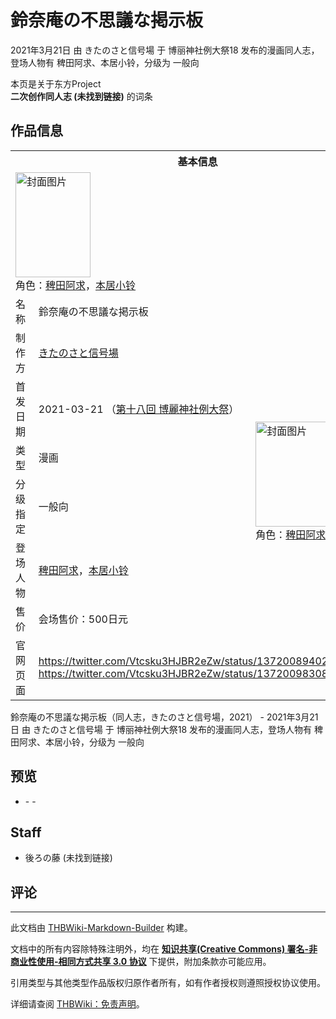 # 鈴奈庵の不思議な掲示板

<!-- source html: G:\repos\THBWiki-Markdown-Builder\THBWikiMarkdown\Temp\main\9\97\ns0%3A%E9%88%B4%E5%A5%88%E5%BA%B5%E3%81%AE%E4%B8%8D%E6%80%9D%E8%AD%B0%E3%81%AA%E6%8E%B2%E7%A4%BA%E6%9D%BF.html -->

2021年3月21日 由 きたのさと信号場 于 博丽神社例大祭18 发布的漫画同人志，登场人物有 稗田阿求、本居小铃，分级为 一般向

本页是关于东方Project  
 **二次创作同人志 (未找到链接)** 的词条
## 作品信息

<table><tbody><tr><th colspan="3">基本信息</th></tr><tr><td class="cover-artwork-mobile" colspan="2"><a href="./文件-鈴奈庵の不思議な掲示板封面.jpg.md" class="image" title="封面图片"><img alt="封面图片" src="https://upload.thwiki.cc/thumb/7/77/%E9%88%B4%E5%A5%88%E5%BA%B5%E3%81%AE%E4%B8%8D%E6%80%9D%E8%AD%B0%E3%81%AA%E6%8E%B2%E7%A4%BA%E6%9D%BF%E5%B0%81%E9%9D%A2.jpg/120px-%E9%88%B4%E5%A5%88%E5%BA%B5%E3%81%AE%E4%B8%8D%E6%80%9D%E8%AD%B0%E3%81%AA%E6%8E%B2%E7%A4%BA%E6%9D%BF%E5%B0%81%E9%9D%A2.jpg" decoding="async" loading="lazy" width="120" height="168" srcset="https://upload.thwiki.cc/thumb/7/77/%E9%88%B4%E5%A5%88%E5%BA%B5%E3%81%AE%E4%B8%8D%E6%80%9D%E8%AD%B0%E3%81%AA%E6%8E%B2%E7%A4%BA%E6%9D%BF%E5%B0%81%E9%9D%A2.jpg/180px-%E9%88%B4%E5%A5%88%E5%BA%B5%E3%81%AE%E4%B8%8D%E6%80%9D%E8%AD%B0%E3%81%AA%E6%8E%B2%E7%A4%BA%E6%9D%BF%E5%B0%81%E9%9D%A2.jpg 1.5x, https://upload.thwiki.cc/thumb/7/77/%E9%88%B4%E5%A5%88%E5%BA%B5%E3%81%AE%E4%B8%8D%E6%80%9D%E8%AD%B0%E3%81%AA%E6%8E%B2%E7%A4%BA%E6%9D%BF%E5%B0%81%E9%9D%A2.jpg/240px-%E9%88%B4%E5%A5%88%E5%BA%B5%E3%81%AE%E4%B8%8D%E6%80%9D%E8%AD%B0%E3%81%AA%E6%8E%B2%E7%A4%BA%E6%9D%BF%E5%B0%81%E9%9D%A2.jpg 2x" data-file-width="1295" data-file-height="1812"></a><div class="cover-char">角色：<a href="./稗田阿求.md" title="稗田阿求">稗田阿求</a>，<a href="./本居小铃.md" title="本居小铃">本居小铃</a></div></td>
</tr><tr><td class="label">名称</td><td colspan="2"> 鈴奈庵の不思議な掲示板 </td></tr><tr><td class="label">制作方</td><td><a href="./きたのさと信号場.md" title="きたのさと信号場">きたのさと信号場</a></td><td class="cover-artwork" rowspan="6" style="min-width:168px;"><a href="./文件-鈴奈庵の不思議な掲示板封面.jpg.md" class="image" title="封面图片"><img alt="封面图片" src="https://upload.thwiki.cc/thumb/7/77/%E9%88%B4%E5%A5%88%E5%BA%B5%E3%81%AE%E4%B8%8D%E6%80%9D%E8%AD%B0%E3%81%AA%E6%8E%B2%E7%A4%BA%E6%9D%BF%E5%B0%81%E9%9D%A2.jpg/120px-%E9%88%B4%E5%A5%88%E5%BA%B5%E3%81%AE%E4%B8%8D%E6%80%9D%E8%AD%B0%E3%81%AA%E6%8E%B2%E7%A4%BA%E6%9D%BF%E5%B0%81%E9%9D%A2.jpg" decoding="async" loading="lazy" width="120" height="168" srcset="https://upload.thwiki.cc/thumb/7/77/%E9%88%B4%E5%A5%88%E5%BA%B5%E3%81%AE%E4%B8%8D%E6%80%9D%E8%AD%B0%E3%81%AA%E6%8E%B2%E7%A4%BA%E6%9D%BF%E5%B0%81%E9%9D%A2.jpg/180px-%E9%88%B4%E5%A5%88%E5%BA%B5%E3%81%AE%E4%B8%8D%E6%80%9D%E8%AD%B0%E3%81%AA%E6%8E%B2%E7%A4%BA%E6%9D%BF%E5%B0%81%E9%9D%A2.jpg 1.5x, https://upload.thwiki.cc/thumb/7/77/%E9%88%B4%E5%A5%88%E5%BA%B5%E3%81%AE%E4%B8%8D%E6%80%9D%E8%AD%B0%E3%81%AA%E6%8E%B2%E7%A4%BA%E6%9D%BF%E5%B0%81%E9%9D%A2.jpg/240px-%E9%88%B4%E5%A5%88%E5%BA%B5%E3%81%AE%E4%B8%8D%E6%80%9D%E8%AD%B0%E3%81%AA%E6%8E%B2%E7%A4%BA%E6%9D%BF%E5%B0%81%E9%9D%A2.jpg 2x" data-file-width="1295" data-file-height="1812"></a><div class="cover-char">角色：<a href="./稗田阿求.md" title="稗田阿求">稗田阿求</a>，<a href="./本居小铃.md" title="本居小铃">本居小铃</a></div></td>
</tr><tr><td class="label">首发日期</td><td>2021-03-21&#160;（<a href="/展会作品列表?e=%E5%8D%9A%E4%B8%BD%E7%A5%9E%E7%A4%BE%E4%BE%8B%E5%A4%A7%E7%A5%AD%2318">第十八回 博麗神社例大祭</a>）</td></tr><tr><td class="label">类型</td><td>漫画</td></tr><tr><td class="label">分级指定</td><td>一般向</td></tr><tr><td class="label">登场人物</td><td><a href="./稗田阿求.md" title="稗田阿求">稗田阿求</a>，<a href="./本居小铃.md" title="本居小铃">本居小铃</a></td></tr><tr><td class="label">售价</td><td>会场售价：500日元</td></tr>
<tr><td class="label">官网页面</td><td colspan="2"><a rel="nofollow" class="external free" href="https://twitter.com/Vtcsku3HJBR2eZw/status/1372008940200861697">https://twitter.com/Vtcsku3HJBR2eZw/status/1372008940200861697</a><br><a rel="nofollow" class="external free" href="https://twitter.com/Vtcsku3HJBR2eZw/status/1372009830899093509">https://twitter.com/Vtcsku3HJBR2eZw/status/1372009830899093509</a></td></tr></tbody></table>

鈴奈庵の不思議な掲示板（同人志，きたのさと信号場，2021） - 2021年3月21日 由 きたのさと信号場 于 博丽神社例大祭18 发布的漫画同人志，登场人物有 稗田阿求、本居小铃，分级为 一般向
## 预览
- [](./文件-鈴奈庵の不思議な掲示板预览图1.jpg.md)- [](./文件-鈴奈庵の不思議な掲示板预览图2.jpg.md)- [](./文件-鈴奈庵の不思議な掲示板预览图3.jpg.md)

## Staff
- 後ろの藤 (未找到链接)

## 评论




---

此文档由 [THBWiki-Markdown-Builder](https://github.com/Delsin-Yu/THBWiki-Markdown-Builder) 构建。

文档中的所有内容除特殊注明外，均在 [**知识共享(Creative Commons) 署名-非商业性使用-相同方式共享 3.0 协议**](https://creativecommons.org/licenses/by-sa/3.0/deed.zh-hans) 下提供，附加条款亦可能应用。

引用类型与其他类型作品版权归原作者所有，如有作者授权则遵照授权协议使用。

详细请查阅 [THBWiki：免责声明](https://thbwiki.cc/THBWiki:%E5%85%8D%E8%B4%A3%E5%A3%B0%E6%98%8E)。


